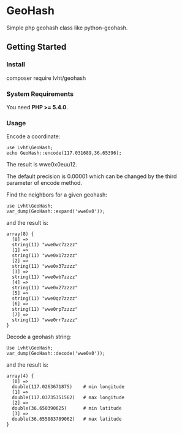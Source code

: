 # GeoHash

Simple php geohash class like python-geohash.


## Getting Started

### Install

  composer require lvht/geohash

### System Requirements
You need **PHP >= 5.4.0**.

### Usage
Encode a coordinate:

    use Lvht\GeoHash;
    echo GeoHash::encode(117.031689,36.65396);

The result is wwe0x0euu12.

The default precision is 0.00001 which can be changed by the third parameter
of encode method.

Find the neighbors for a given geohash:

    use Lvht\GeoHash;
    var_dump(GeoHash::expand('wwe0x0'));

and the result is:

    array(8) {
      [0] =>
      string(11) "wwe0wc7zzzz"
      [1] =>
      string(11) "wwe0x17zzzz"
      [2] =>
      string(11) "wwe0x37zzzz"
      [3] =>
      string(11) "wwe0wb7zzzz"
      [4] =>
      string(11) "wwe0x27zzzz"
      [5] =>
      string(11) "wwe0qz7zzzz"
      [6] =>
      string(11) "wwe0rp7zzzz"
      [7] =>
      string(11) "wwe0rr7zzzz"
    }

Decode a geohash string:

    Use Lvht\GeoHash;
    var_dump(GeoHash::decode('wwe0x0'));

and the result is:

    array(4) {
      [0] =>
      double(117.0263671875)    # min longitude
      [1] =>
      double(117.03735351562)   # max longitude
      [2] =>
      double(36.650390625)      # min latitude
      [3] =>
      double(36.655883789062)   # max latitude
    }
